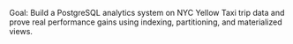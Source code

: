 Goal: Build a PostgreSQL analytics system on NYC Yellow Taxi trip data and prove real performance gains using indexing, partitioning, and materialized views.
